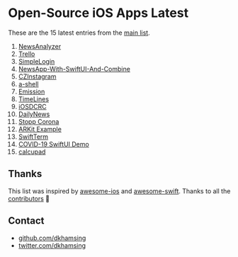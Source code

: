 # Open-Source iOS Apps Latest

These are the 15 latest entries from the [main list](https://github.com/dkhamsing/open-source-ios-apps).


1. [NewsAnalyzer](https://github.com/ethanswift/NewsAnalyzer)
2. [Trello](https://github.com/alfianlosari/KanbanDragDropiOS)
3. [SimpleLogin](https://github.com/simple-login/Simple-Login-iOS)
4. [NewsApp-With-SwiftUI-And-Combine](https://github.com/AlexeyVoronov96/NewsApp-With-SwiftUI-And-Combine)
5. [CZInstagram](https://github.com/geekaurora/CZInstagram)
6. [a-shell](https://github.com/holzschu/a-shell)
7. [Emission](https://github.com/e-mission/e-mission-phone)
8. [TimeLines](https://github.com/mathieudutour/TimeLines)
9. [iOSDCRC](https://github.com/fromkk/iOSDCRC)
10. [DailyNews](https://github.com/latifatcii/DailyNews)
11. [Stopp Corona](https://github.com/austrianredcross/stopp-corona-ios)
12. [ARKit Example](https://github.com/gao0122/ARKit-Example-by-Apple)
13. [SwiftTerm](https://github.com/migueldeicaza/SwiftTerm)
14. [COVID-19 SwiftUI Demo](https://github.com/Joker462/COVID-19_SwiftUI_Demo)
15. [calcupad](https://github.com/kwonye/calcupad)

## Thanks

This list was inspired by [awesome-ios](https://github.com/vsouza/awesome-ios) and [awesome-swift](https://github.com/matteocrippa/awesome-swift). Thanks to all the [contributors](https://github.com/dkhamsing/open-source-ios-apps/graphs/contributors) 🎉 

## Contact

- [github.com/dkhamsing](https://github.com/dkhamsing)
- [twitter.com/dkhamsing](https://twitter.com/dkhamsing)
